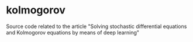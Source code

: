 # kolmogorov
Source code related to the article "Solving stochastic differential equations and Kolmogorov equations by means of deep learning"
